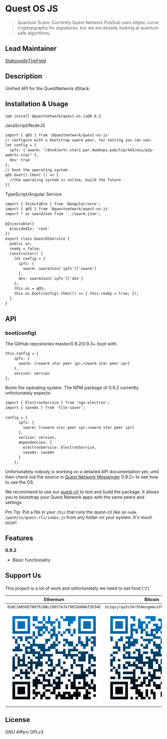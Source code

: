 # Quest OS JS
>Quantum Scare: Currently Quest Network PubSub uses elliptic curve cryptopgraphy for signatures, but we are already looking at quantum safe algorithms.

## Lead Maintainer

[StationedInTheField](https://github.com/StationedInTheField)

## Description

Unified API for the QuestNetwork dStack.

## Installation & Usage

``npm install @questnetwork/quest-os-js@0.9.2``


JavaScript/NodeJS
```
import { qOS } from '@questnetwork/quest-os-js'
// configure with a bootstrap swarm peer, for testing you can use:
let config = {
  ipfs: { swarm: "/dns4/wrtc-star1.par.dwebops.pub/tcp/443/wss/p2p-webrtc-star" },
  dev: true
};
// boot the operating system
qOS.boot().then( () => {
  //the operating system is online, build the future
})
```

TypeScript/Angular Service
```
import { Injectable } from '@angular/core';
import { qOS } from '@questnetwork/quest-os-js'
import * as swarmJson from '../swarm.json';

@Injectable({
  providedIn: 'root'
})
export class QuestOSService {
  public os;
  ready = false;
  constructor() {
    let config = {
      ipfs: {
        swarm: swarmJson['ipfs']['swarm']
      },
      dev: swarmJson['ipfs']['dev']
    };
    this.os = qOS;
    this.os.boot(config).then(() => { this.ready = true; });
  }
}
```

## API


### boot(config)

The GitHub repositories master/0.9.2/0.9.3+ boot with:
```
this.config = {
    ipfs: {
      swarm: [<swarm star peer ip>,<swarm star peer ip>]
    },
    version: version
};
```

Boots the operating system. The NPM package of 0.9.2 currently unfortunately expects: 

```
import { ElectronService } from 'ngx-electron';
import { saveAs } from 'file-saver';

config = {
      ipfs: {
        swarm: [<swarm star peer ip>,<swarm star peer ip>]
      },
      version: version,
      dependencies: {
        electronService: ElectronService,
        saveAs: saveAs
      }
    };
```


Unfortunately nobody is working on a detailed API documentation yet, until then check out the source in [Quest Network Messenger](https://github.com/QuestNetwork/quest-messenger-js) 0.9.2+ to see how to use the OS.

We recommend to use our [quest-cli](https://github.com/QuestNetwork/quest-cli) to test and build the package. It allows you to bootstrap your Quest Network apps with the same peers and settings.

Pro Tip: Put a file in your `/bin` that runs the quest-cli like so `node /path/to/quest-cli/index.js` from any folder on your system. It's much nicer!

## Features

**0.9.2**
- Basic functionality


## Support Us
This project is a lot of work and unfortunately we need to eat food (ツ)

| Ethereum| Bitcoin |
|---|---|
| `0xBC2A050E7B87610Bc29657e7e7901DdBA6f2D34E` | `bc1qujrqa3s34r5h0exgmmcuf8ejhyydm8wwja4fmq`   |
|  <img src="doc/images/eth-qr.png" >   | <img src="doc/images/btc-qr.png" > |


## License
GNU Affero GPLv3

